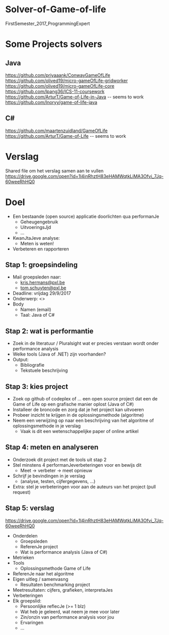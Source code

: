 # Solver-of-Game-of-life
FirstSemester_2017_ProgrammingExpert

# Some Projects solvers 
## Java 
https://github.com/priyaaank/ConwayGameOfLife  
https://github.com/olived19/micro-gameOfLife-gridworker  
https://github.com/olived19/micro-gameOfLife-core  
https://github.com/lpang36/ICS-11-coursework  
https://github.com/ArturT/Game-of-Life-in-Java  -- seems to work  
https://github.com/Inoryy/game-of-life-java  
## C#
https://github.com/maartenzuidland/GameOfLife  
https://github.com/ArturT/Game-of-Life  -- seems to work  

# Verslag 
Shared file om het verslag samen aan te vullen  
https://drive.google.com/open?id=1l4inRhztH83eHAMWqtkLiMA3Ofvi_7Jq-60weeRhHQ0 

# Doel	
- Een	bestaande	(open	source)	applicatie doorlichten	qua	performanJe
  - Geheugengebruik	
  - UitvoeringsJjd	
  - …	
- KwanJtaJeve	analyse:	
  - Meten	is	weten!	
- Verbeteren	en	rapporteren	

## Stap	1:	groepsindeling	
- Mail	groepsleden	naar:	
  - kris.hermans@pxl.be
  - tom.schuyten@pxl.be		
- Deadline:	vrijdag	29/9/2017	
- Onderwerp:	<<groep	progexp>>	
- Body	
  - Namen	(email)	
  - Taal:	Java	of	C#	
  
## Stap	2:	wat	is	performantie	
- Zoek	in	de	literatuur	/	Pluralsight	wat	er precies	verstaan	wordt	onder	performance	analysis	
- Welke	tools	(Java	of	.NET)	zijn	voorhanden?	
- Output:	
  - Bibliografie	
  - Tekstuele	beschrijving	
  
## Stap	3:	kies	project	
- Zoek	op	github	of	codeplex	of	…	een	open	source project	dat	een	de	Game	of	Life	op	een	grafische manier	oplost	(Java	of	C#)	
- Installeer	de	broncode	en	zorg	dat	je	het	project	kan	uitvoeren	
- Probeer	inzicht	te	krijgen	in	de	oplossingsmethode	(algoritme)		
- Neem	een	verwijzing	op	naar	een	beschrijving	van	het	algoritme	of	oplossingsmethode	in	je	verslag	
  - Vaak	is	dit	een	wetenschappelijke	paper	of	online	artikel	  
  
## Stap	4:	meten	en	analyseren	
- Onderzoek	dit	project	met	de	tools	uit	stap 2	
- Stel	minstens	4	performanJeverbeteringen voor	en	bewijs	dit	
  - Meet	->	verbeter	->	meet	opnieuw
- Schrijf	je	bevindingen	in	je	verslag	
  - (analyse,	testen,	cijfergegevens,	…)	
- Extra:	stel	je	verbeteringen	voor	aan	de auteurs van het project (pull request)

## Stap	5:	verslag	
https://drive.google.com/open?id=1l4inRhztH83eHAMWqtkLiMA3Ofvi_7Jq-60weeRhHQ0 
- Onderdelen	
  - Groepsleden	
  - ReferenJe	project	
  - Wat	is	performance	analysis	(Java	of	C#)	
- Metrieken
- Tools	
  - Oplossingsmethode	Game	of	Life	
- ReferenJe	naar	het	algoritme	
- Eigen	uitleg	/	samenvasng	
  - Resultaten	benchmarking	project	
- Meetresultaten:	cijfers,	grafieken,	interpretaJes	
- Verbeteringen		
- Elk	groepslid:	
  - Persoonlijke	reflecJe	(>=	1	blz)	
  - Wat	heb	je	geleerd,	wat	neem	je	mee	voor	later	
  - Zin/onzin	van	performance	analysis	voor	jou	
  - Ervaringen	
  - …	




